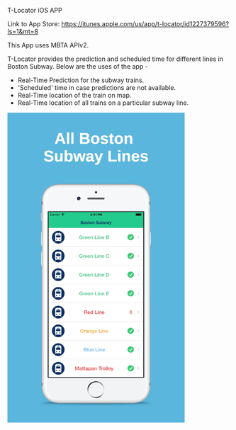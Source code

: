 
T-Locator iOS APP

Link to App Store: https://itunes.apple.com/us/app/t-locator/id1227379596?ls=1&mt=8

This App uses MBTA APIv2.

T-Locator provides the prediction and scheduled time for different lines in Boston Subway. Below are the uses of the app -

- Real-Time Prediction for the subway trains.
- 'Scheduled' time in case predictions are not available.
- Real-Time location of the train on map.
- Real-Time location of all trains on a particular subway line.


<img src='https://github.com/vermaprs/T-Locator/blob/master/Images/0.jpg' height='700' width='400'>


